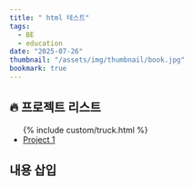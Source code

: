```yaml
---
title: " html 테스트"
tags:
  - BE
  - education
date: "2025-07-26"
thumbnail: "/assets/img/thumbnail/book.jpg"
bookmark: true
---
```


<h2>🔥 프로젝트 리스트</h2>
<ul>
  {% include custom/truck.html %}
  <li><a href="project1.html">Project 1</a></li>
</ul>
<h2>내용 삽입</h2>

<div id="include-target"></div>
